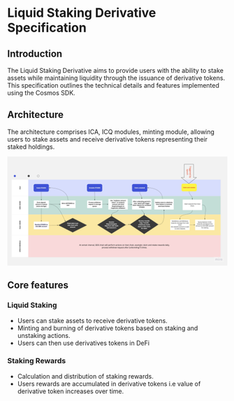 # Liquid Staking Derivative Specification

## Introduction

The Liquid Staking Derivative aims to provide users with the ability to stake assets while maintaining liquidity through the issuance of derivative tokens. This specification outlines the technical details and features implemented using the Cosmos SDK.

## Architecture

The architecture comprises ICA, ICQ modules, minting module, allowing users to stake assets and receive derivative tokens representing their staked holdings.

![Alt text](image.png)

## Core features

### Liquid Staking
- Users can stake assets to receive derivative tokens.
- Minting and burning of derivative tokens based on staking and unstaking actions.
- Users can then use derivatives tokens in DeFi

### Staking Rewards
- Calculation and distribution of staking rewards.
- Users rewards are accumulated in derivative tokens i.e value of derivative token increases over time.